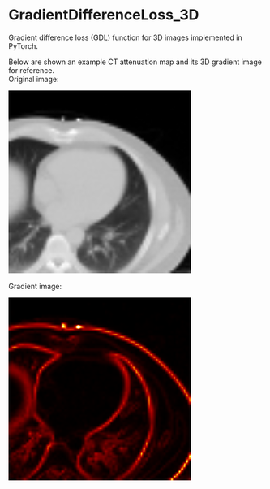 # GradientDifferenceLoss_3D
Gradient difference loss (GDL) function for 3D images implemented in PyTorch. 

Below are shown an example CT attenuation map and its 3D gradient image for reference.  
Original image:

![image](IMG/img.png)


Gradient image:

![image](IMG/grad.png)
